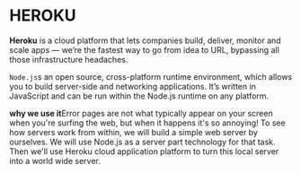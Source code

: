 # HEROKU

**Heroku** is a cloud platform that lets companies build, deliver, monitor and scale apps — we’re the fastest way to go from idea to URL, bypassing all those infrastructure headaches.

``Node.js``s an open source, cross-platform runtime environment, which allows you to build server-side and networking applications. It’s written in JavaScript and can be run within the Node.js runtime on any platform.

**why we use it**Error pages are not what typically appear on your screen when you're surfing the web, but when it happens it's so annoying! To see how servers work from within, we will build a simple web server by ourselves. We will use Node.js as a server part technology for that task. Then we'll use Heroku cloud application platform to turn this local server into a world wide server.